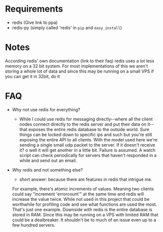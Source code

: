 # Requirements

- redis (Give link to ppa)
- redis-py (simply called 'redis' in `pip` and `easy_install`)

# Notes

According redis' own documentation (link to their faq) redis uses a lot less memory on a 32 bit system.  For most implementations of this we aren't storing a whole lot of data and since this may be running on a small VPS if you can get it in 32bit, do it

# FAQ

- Why not use redis for everything?
  - While I could use redis for messaging directly--where all the client nodes connect directly to the redis server and put their data on it--that exposes the entire redis database to the outside world.  Sure things can be locked down to specific ips and such but you're still exposing the entire API to all clients.  With the model used here we're sending a single small udp packet to the server.  If it doesn't receive it? o well it will get another in a little bit.  Failure is assumed.  A watch script can check periodically for servers that haven't responded in a while and send out an email.
- Why redis and not something else?
  - short answer: because there are features in redis that intrigue me.

  For example, there's atomic increments of values.  Meaning two clients could say "increment 'errorcount'" at the same time and redis will increase the value twice.  While not used in this project that could be worthwhile for profiling code and see what functions are used the most.  That's just one example.  Downside with redis is the entire database is stored in RAM.  Since this may be running on a VPS with limited RAM that could be a dealbreaker.  It shouldn't be to much of an issue even up to a few hundred servers.
